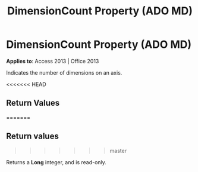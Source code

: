﻿---
title: DimensionCount Property (ADO MD)
TOCTitle: DimensionCount Property (ADO MD)
ms:assetid: 10c6c0eb-d859-621c-9d7c-fa49c480cc91
ms:mtpsurl: https://msdn.microsoft.com/library/JJ248875(v=office.15)
ms:contentKeyID: 48543301
ms.date: 09/18/2015
mtps_version: v=office.15
---

# DimensionCount Property (ADO MD)


**Applies to**: Access 2013 | Office 2013

Indicates the number of dimensions on an axis.

<<<<<<< HEAD
## Return Values
=======
## Return values
>>>>>>> master

Returns a **Long** integer, and is read-only.

